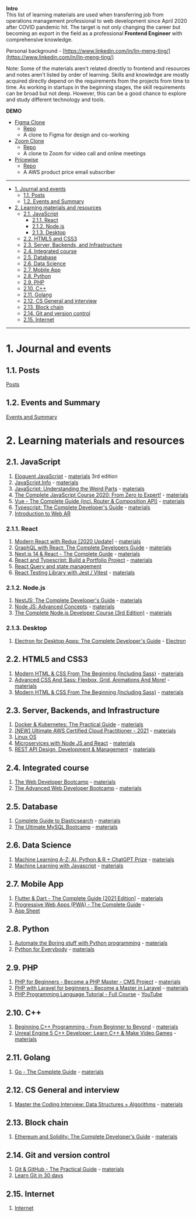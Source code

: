 **Intro**
<br />
This list of learning materials are used when transferring job from operations management professional to web development since April 2020 after COVID pandemic hit. The target is not only changing the career but becoming an export in the field as a professional **Frontend Engineer** with comprehensive knowledge.

Personal background - [https://www.linkedin.com/in/lin-meng-ting/](https://www.linkedin.com/in/lin-meng-ting/)

Note:
Some of the materials aren't related directly to frontend and resources and notes aren't listed by order of learning. Skills and knowledge are mostly acquired directly depend on the requirements from the projects from time to time. As working in startups in the beginning stages, the skill requirements can be broad but not deep. However, this can be a good chance to explore and study different technology and tools.

**DEMO**

- [Figma Clone](https://cowork-figma-clone.vercel.app/)
  - [Repo](https://github.com/allenlin90/figma-clone)
  - A clone to Figma for design and co-working
- [Zoom Clone](https://cowork-zoom-clone.vercel.app/)
  - [Repo](https://github.com/allenlin90/zoom-clone)
  - A clone to Zoom for video call and online meetings
- [Pricewise](https://pricewise-follower.vercel.app/)
  - [Repo](https://github.com/allenlin90/pricewise)
  - A AWS product price email subscriber

---

- [1. Journal and events](#1-journal-and-events)
  - [1.1. Posts](#11-posts)
  - [1.2. Events and Summary](#12-events-and-summary)
- [2. Learning materials and resources](#2-learning-materials-and-resources)
  - [2.1. JavaScript](#21-javascript)
    - [2.1.1. React](#211-react)
    - [2.1.2. Node.js](#212-nodejs)
    - [2.1.3. Desktop](#213-desktop)
  - [2.2. HTML5 and CSS3](#22-html5-and-css3)
  - [2.3. Server, Backends, and Infrastructure](#23-server-backends-and-infrastructure)
  - [2.4. Integrated course](#24-integrated-course)
  - [2.5. Database](#25-database)
  - [2.6. Data Science](#26-data-science)
  - [2.7. Mobile App](#27-mobile-app)
  - [2.8. Python](#28-python)
  - [2.9. PHP](#29-php)
  - [2.10. C++](#210-c)
  - [2.11. Golang](#211-golang)
  - [2.12. CS General and interview](#212-cs-general-and-interview)
  - [2.13. Block chain](#213-block-chain)
  - [2.14. Git and version control](#214-git-and-version-control)
  - [2.15. Internet](#215-internet)

---

# 1. Journal and events
## 1.1. Posts
[Posts](./journal/posts)

## 1.2. Events and Summary
[Events and Summary](./journal/README.md)

# 2. Learning materials and resources
## 2.1. JavaScript
1. [Eloquent JavaScript](./javascript/eloquentJS/README.md) - [materials](https://eloquentjavascript.net/) 3rd edition
2. [JavaScript.Info](./javascript/javascriptinfo/README.md) - [materials](https://javascript.info/)
3. [JavaScript: Understanding the Weird Parts](./javascript/understandingTheWeirdPartsInJS/README.md) - [materials](https://www.udemy.com/course/understand-javascript/)
4. [The Complete JavaScript Course 2020: From Zero to Expert!](./javascript/completeJavaScriptCourse2020/README.md) - [materials](https://www.udemy.com/course/the-complete-javascript-course/)
5. [Vue - The Complete Guide (incl. Router & Composition API)](./javascript/vueTheCompleteGuide/README.md) - [materials](https://www.udemy.com/course/vuejs-2-the-complete-guide/)
6. [Typescript: The Complete Developer's Guide](./javascript/typeScriptTheCompleteDeveloperGuide/README.md) - [materials](https://www.udemy.com/course/typescript-the-complete-developers-guide/)
7. [Introduction to Web AR](./javascript/introductionToWebAR/README.md)

### 2.1.1. React
1. [Modern React with Redux [2020 Update]](./javascript/react/modernReactWithRedux/README.md) - [materials](https://www.udemy.com/course/react-redux/)
2. [GraphQL with React: The Complete Developers Guide](./javascript/react/graphQLwithReactTheCompleteDevelopersGuide/README.md) - [materials](https://www.udemy.com/course/graphql-with-react-course)
3. [Next.js 14 & React - The Complete Guide](./javascript/react/nextjsAndReactTheCompleteGuide/README.md) - [materials](https://www.udemy.com/course/nextjs-react-the-complete-guide)
4. [React and Typescript: Build a Portfolio Project](./javascript/react/reactAndTypescriptBuildAPortFolioPorject/README.md) - [materials](https://www.udemy.com/course/react-and-typescript-build-a-portfolio-project/)
5. [React Query and state management](./javascript//react/reactQueryServerStateManagement/README.md)
6. [React Testing Library with Jest / Vitest](./javascript/react/testingReactWithJestAndTestingLibrary/README.md) - [materials](https://www.udemy.com/course/react-testing-library/)

### 2.1.2. Node.js
1. [NestJS: The Complete Developer's Guide](./javascript/nodeJS/nestJSTheCompleteDeveloperGuide/README.md) - [materials](https://www.udemy.com/course/nestjs-the-complete-developers-guide/)
2. [Node JS: Advanced Concepts](./javascript/nodeJS/nodeJSAdvancedConcepts/README.md) - [materials](https://www.udemy.com/course/advanced-node-for-developers/)
3. [The Complete Node.js Developer Course (3rd Edition)](./javascript/theCompleteNodejsDeveloperCourse/README.md) - [materials](https://www.udemy.com/course/the-complete-nodejs-developer-course-2/)

### 2.1.3. Desktop
1. [Electron for Desktop Apps: The Complete Developer's Guide](./javascript/electronForDesktopAppsTheCompleteDevelopersGuide/README.md) - [Electron](https://www.udemy.com/course/electron-react-tutorial)

## 2.2. HTML5 and CSS3
1. [Modern HTML & CSS From The Beginning (Including Sass)](./webDesign/modernHTMLAndCSSFromTheBeginning/README.md) - [materials](https://www.udemy.com/course/modern-html-css-from-the-beginning/)
2. [Advanced CSS And Sass: Flexbox, Grid, Animations And More!](./webDesign/AdvancedCSSAndSassFlexboxGridAnimationsAndMore/README.md) - [materials](https://www.udemy.com/course/advanced-css-and-sass/)
3. [Modern HTML & CSS From The Beginning (Including Sass)](./webDesign/modernHTMLAndCSSFromTheBeginning/README.md) - [materials](https://www.udemy.com/course/modern-html-css-from-the-beginning/)

## 2.3. Server, Backends, and Infrastructure
1. [Docker & Kubernetes: The Practical Guide](./serverAndBackend/dockerAndKubernetesThePracticalGuide/README.md) - [materials](https://www.udemy.com/course/docker-kubernetes-the-practical-guide/)
2. [[NEW] Ultimate AWS Certified Cloud Practitioner - 2021](./serverAndBackend/ultimateAWSCertifiedCloudPractitioner/README.md) - [materials](https://www.udemy.com/course/aws-certified-cloud-practitioner-new/)
3. [Linux OS](./serverAndBackend/linuxOs/README.md)
4. [Microservices with Node JS and React](./serverAndBackend/microserviceWithNodeJSandReact/README.md) - [materials](https://www.udemy.com/course/microservices-with-node-js-and-react)
5. [REST API Design, Development & Management](./serverAndBackend/RESTAPIDesignDevelopmentAndManagement/README.md) - [materials](https://www.udemy.com/course/rest-api)

## 2.4. Integrated course
1. [The Web Developer Bootcamp](./bootcamps/advancedDeveloperBootcamp/README.md) - [materials](https://www.udemy.com/course/the-web-developer-bootcamp/)
2. [The Advanced Web Developer Bootcamp](./bootcamps/webDeveloperBootcamp/README.md) - [materials](https://www.udemy.com/course/the-advanced-web-developer-bootcamp/)

## 2.5. Database
1. [Complete Guide to Elasticsearch](./database/completeGuideToElasticSearch/README.md) - [materials](https://www.udemy.com/course/elasticsearch-complete-guide)
2. [The Ultimate MySQL Bootcamp](./database/theUltimateMySQLBootcamp/README.md) - [materials](https://www.udemy.com/course/the-ultimate-mysql-bootcamp-go-from-sql-beginner-to-expert/)

## 2.6. Data Science
1. [Machine Learning A-Z: AI, Python & R + ChatGPT Prize](./dataScience/machineLearning/machineLearningA-ZHands-OnPythonAndRInDataScience/README.md) - [materials](https://www.udemy.com/course/machinelearning)
2. [Machine Learning with Javascript](./dataScience/machineLearning/machineLearningwithJavascript/README.md) - [materials](https://www.udemy.com/course/machine-learning-with-javascript)

## 2.7. Mobile App
1. [Flutter & Dart - The Complete Guide [2021 Edition]](./mobileApp/flutterAndDartTheCompleteGuide2021Edition/README.md) - [materials](https://www.udemy.com/course/learn-flutter-dart-to-build-ios-android-apps/)
2. [Progressive Web Apps (PWA) - The Complete Guide](./mobileApp/progressiveWebAppsTheCompleteGuide/README.md) - [](https://www.udemy.com/topic/progressive-web-app)
3. [App Sheet](./appSheet/README.md)

## 2.8. Python
1. [Automate the Boring stuff with Python programming](./python/automateTheBoringStuffWithPythonProgramming/README.md) - [materials](https://automatetheboringstuff.com/)
2. [Python for Everybody](./python/pythonForEveryone/README.md) - [materials](https://www.py4e.com/)

## 2.9. PHP
1. [PHP for Beginners - Become a PHP Master - CMS Project](./php/PHPForBeginnersBecomeAPHPMasterCMSProject/README.md) - [materials](https://www.udemy.com/course/php-for-complete-beginners-includes-msql-object-oriented/)
2. [PHP with Laravel for beginners - Become a Master in Laravel](./php/phpWithLaravelForBeginnersBecomeAMasterInLaravel/README.md) - [materials](https://www.udemy.com/course/php-with-laravel-for-beginners-become-a-master-in-laravel/)
3. [PHP Programming Language Tutorial - Full Course](./php/youtube_phpProgrammingLanguageTutorial/README.md) - [YouTube](https://youtu.be/OK_JCtrrv-c)

## 2.10. C++
1. [Beginning C++ Programming - From Beginner to Beyond](./c++/beginningC++Programming-FromBeginnertoBeyond/README.md) - [materials](https://www.udemy.com/course/beginning-c-plus-plus-programming)
2. [Unreal Engine 5 C++ Developer: Learn C++ & Make Video Games](./c++/unrealEngineC++DeveloperLearnC++andMakeVideoGames/README.md) - [materials](https://www.udemy.com/course/unrealcourse)

## 2.11. Golang
1. [Go - The Complete Guide](./golang/goTheCompleteGuide/README.md) - [materials](https://www.udemy.com/course/go-the-complete-guide)

## 2.12. CS General and interview
1. [Master the Coding Interview: Data Structures + Algorithms](./csGeneral/masterTheCodingInterviewDataStructureAndAlgorithms/README.md) - [materials](https://www.udemy.com/course/master-the-coding-interview-data-structures-algorithms)

## 2.13. Block chain
1. [Ethereum and Solidity: The Complete Developer's Guide](./ethereum/ethereumAndSolidityTheCompleteDeveloper'sGuide/README.md) - [materials](https://www.udemy.com/course/ethereum-and-solidity-the-complete-developers-guide)

## 2.14. Git and version control
1. [Git & GitHub - The Practical Guide](./git/gitAndGitHubThePracticalGuide/README.md) - [materials](https://www.udemy.com/course/git-github-practical-guide)
2. [Learn Git in 30 days](./git/learnGitIn30Days/README.md)

## 2.15. Internet
1. [Internet](./internet/README.md)
